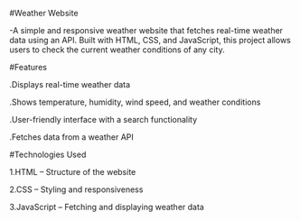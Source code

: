 #Weather Website

-A simple and responsive weather website that fetches real-time weather data using an API. Built with HTML, CSS, and JavaScript, this project allows users to check the current weather conditions of any city.

#Features

.Displays real-time weather data

.Shows temperature, humidity, wind speed, and weather conditions

.User-friendly interface with a search functionality

.Fetches data from a weather API

#Technologies Used

1.HTML – Structure of the website

2.CSS – Styling and responsiveness

3.JavaScript – Fetching and displaying weather data

